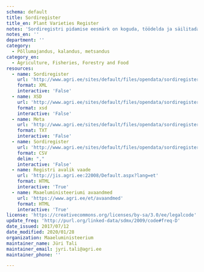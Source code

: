 ```yaml
---
schema: default
title: Sordiregister
title_en: Plant Varieties Register
notes: 'Sordiregistri pidamise eesmärk on koguda, töödelda ja säilitada andmeid sortide kohta «Taimede paljundamise ja sordikaitse seaduses» ettenähtud ülesannete täitmiseks. Registri vastutav töötleja on Maaeluministeerium ja volitatud töötleja on Põllumajandusamet (PMA). Täpsemat teavet sordiregistri kohta saab PMA kodulehelt.'
notes_en: ''
department: ''
category:
  - Põllumajandus, kalandus, metsandus
category_en:
  - Agriculture, Fisheries, Forestry and Food
resources:
  - name: Sordiregister
    url: 'http://www.agri.ee/sites/default/files/opendata/sordiregister/Sordiregister.xml'
    format: XML
    interactive: 'False'
  - name: XSD
    url: 'http://www.agri.ee/sites/default/files/opendata/sordiregister/Sordiregister.xsd'
    format: xsd
    interactive: 'False'
  - name: Meta
    url: 'http://www.agri.ee/sites/default/files/opendata/sordiregister/Sordiregister.csvmeta.txt'
    format: TXT
    interactive: 'False'
  - name: Sordiregister
    url: 'http://www.agri.ee/sites/default/files/opendata/sordiregister/Sordiregister.csv'
    format: CSV
    delim: ","
    interactive: 'False'
  - name: Registri avalik vaade
    url: 'http://jis.agri.ee:22008/Default.aspx?lang=et'
    format: HTML
    interactive: 'True'
  - name: Maaeluministeeriumi avaandmed
    url: 'https://www.agri.ee/et/avaandmed'
    format: HTML
    interactive: 'True'
license: 'https://creativecommons.org/licenses/by-sa/3.0/ee/legalcode'
update_freq: 'http://purl.org/linked-data/sdmx/2009/code#freq-D'
date_issued: 2017/07/12
date_modified: 2020/01/28
organization: Maaeluministeerium
maintainer_name: Jüri Tali
maintainer_email: jyri.tali@agri.ee
maintainer_phone: ''

---
```

